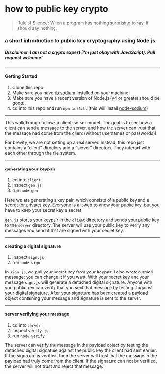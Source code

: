 # how to public key crypto
> Rule of Silence: When a program has nothing surprising to say, it should say nothing.

### a short introduction to public key cryptography using Node.js


##### Disclaimer: I am not a crypto expert (I'm just okay with JavaScript). Pull request welcome!

---

#### Getting Started

1. Clone this repo.
2. Make sure you have [lib sodium](https://github.com/jedisct1/libsodium) installed on your machine.
3. Make sure you have a recent version of Node.js (v4 or greater should be good).
4. cd into this repo and run `npm install` (this will install [node-sodium](https://github.com/paixaop/node-sodium))

----

This walkthrough follows a client-server model.  The goal is to see how a client can send a message to the server, and how the server can trust that the message had come from the client (without usernames or passwords)!

For brevity, we are not setting up a real server.  Instead, this repo just contains a "client" directory and a "server" directory. They interact with each other through the file system.

----

#### generating your keypair

1. cd into `client`
2. inspect `gen.js`
3. run `node gen`

Here we are generating a key pair, which consists of a public key and a secret (or private) key. Everyone is allowed to know your public key, but you have to keep your secret key a secret.

`gen.js` stores your keypair in the `client` directory and sends your public key to the `server` directory.  The server will use your public key to verify any messages you send it that are signed with your secret key.

----

#### creating a digital signature

1. inspect `sign.js`
2. run `node sign`

In `sign.js`, we pull your secret key from your keypair.  I also wrote a small message; you can change it if you want.  With your secret key and your message `sign.js` will generate a detached digital signature.  Anyone with you public key can verify that you sent that message by testing it against your digital signature.  After your signature has been created a payload object containing your message and signature is sent to the server.

----

#### server verifying your message

1. cd into `server`
2. inspect `verify.js`
3. run `node verify`

The server can verify the message in the payload object by testing the detached digital signature against the public key the client had sent earlier. If the signature is verified, then the server will trust that the message in the payload had truly come from the client.  If the signature can not be verified, the server will not trust and reject that message.
